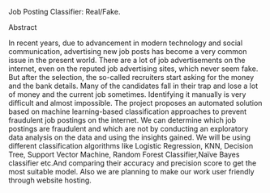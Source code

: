 Job Posting Classifier: Real/Fake.

Abstract


In recent years, due to advancement in modern technology and social communication, advertising new job posts has become a very common issue in the present world. There are a lot of job advertisements on the internet, even on the reputed job advertising sites, which never seem fake. But after the selection, the so-called recruiters start asking for the money and the bank details. Many of the candidates fall in their trap and lose a lot of money and the current job sometimes. Identifying it manually is very difficult and almost impossible. 
The project proposes an automated solution based on machine learning-based classification approaches to prevent fraudulent job postings on the internet. We can determine which job postings are fraudulent and which are not by conducting an exploratory data analysis on the data and using the insights gained. We will be using different classification algorithms like Logistic Regression, KNN, Decision Tree, Support Vector Machine, Random Forest Classifier,Naïve Bayes classifier etc.And comparing their accuracy and precision score to get the most suitable model. Also we are planning to make our work user friendly through website hosting.
